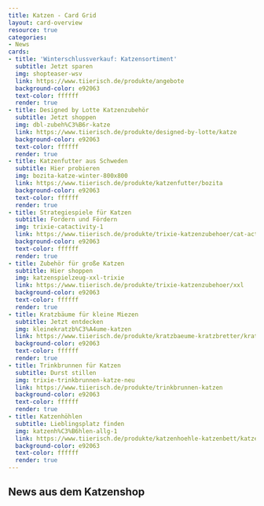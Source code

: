 ```yaml
---
title: Katzen - Card Grid
layout: card-overview
resource: true
categories:
- News
cards:
- title: 'Winterschlussverkauf: Katzensortiment'
  subtitle: Jetzt sparen
  img: shopteaser-wsv
  link: https://www.tiierisch.de/produkte/angebote
  background-color: e92063
  text-color: ffffff
  render: true
- title: Designed by Lotte Katzenzubehör
  subtitle: Jetzt shoppen
  img: dbl-zubeh%C3%B6r-katze
  link: https://www.tiierisch.de/produkte/designed-by-lotte/katze
  background-color: e92063
  text-color: ffffff
  render: true
- title: Katzenfutter aus Schweden
  subtitle: Hier probieren
  img: bozita-katze-winter-800x800
  link: https://www.tiierisch.de/produkte/katzenfutter/bozita
  background-color: e92063
  text-color: ffffff
  render: true
- title: Strategiespiele für Katzen
  subtitle: Fordern und Fördern
  img: trixie-catactivity-1
  link: https://www.tiierisch.de/produkte/trixie-katzenzubehoer/cat-activity
  background-color: e92063
  text-color: ffffff
  render: true
- title: Zubehör für große Katzen
  subtitle: Hier shoppen
  img: katzenspielzeug-xxl-trixie
  link: https://www.tiierisch.de/produkte/trixie-katzenzubehoer/xxl
  background-color: e92063
  text-color: ffffff
  render: true
- title: Kratzbäume für kleine Miezen
  subtitle: Jetzt entdecken
  img: kleinekratzb%C3%A4ume-katzen
  link: https://www.tiierisch.de/produkte/kratzbaeume-kratzbretter/kratzbaum_klein
  background-color: e92063
  text-color: ffffff
  render: true
- title: Trinkbrunnen für Katzen
  subtitle: Durst stillen
  img: trixie-trinkbrunnen-katze-neu
  link: https://www.tiierisch.de/produkte/trinkbrunnen-katzen
  background-color: e92063
  text-color: ffffff
  render: true
- title: Katzenhöhlen
  subtitle: Lieblingsplatz finden
  img: katzenh%C3%B6hlen-allg-1
  link: https://www.tiierisch.de/produkte/katzenhoehle-katzenbett/katzenhoehlen
  background-color: e92063
  text-color: ffffff
  render: true
---
```


## News aus dem Katzenshop
